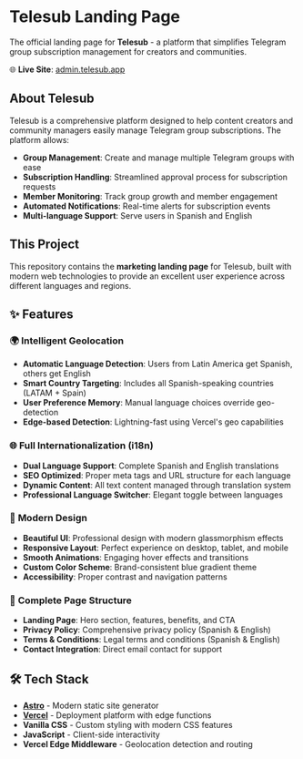 # Telesub Landing Page

The official landing page for **Telesub** - a platform that simplifies Telegram group subscription management for creators and communities.

🌐 **Live Site**: [admin.telesub.app](https://admin.telesub.app)

## About Telesub

Telesub is a comprehensive platform designed to help content creators and community managers easily manage Telegram group subscriptions. The platform allows:

- **Group Management**: Create and manage multiple Telegram groups with ease
- **Subscription Handling**: Streamlined approval process for subscription requests
- **Member Monitoring**: Track group growth and member engagement
- **Automated Notifications**: Real-time alerts for subscription events
- **Multi-language Support**: Serve users in Spanish and English

## This Project

This repository contains the **marketing landing page** for Telesub, built with modern web technologies to provide an excellent user experience across different languages and regions.

## ✨ Features

### 🌍 **Intelligent Geolocation**

- **Automatic Language Detection**: Users from Latin America get Spanish, others get English
- **Smart Country Targeting**: Includes all Spanish-speaking countries (LATAM + Spain)
- **User Preference Memory**: Manual language choices override geo-detection
- **Edge-based Detection**: Lightning-fast using Vercel's geo capabilities

### 🌐 **Full Internationalization (i18n)**

- **Dual Language Support**: Complete Spanish and English translations
- **SEO Optimized**: Proper meta tags and URL structure for each language
- **Dynamic Content**: All text content managed through translation system
- **Professional Language Switcher**: Elegant toggle between languages

### 🎨 **Modern Design**

- **Beautiful UI**: Professional design with modern glassmorphism effects
- **Responsive Layout**: Perfect experience on desktop, tablet, and mobile
- **Smooth Animations**: Engaging hover effects and transitions
- **Custom Color Scheme**: Brand-consistent blue gradient theme
- **Accessibility**: Proper contrast and navigation patterns

### 📄 **Complete Page Structure**

- **Landing Page**: Hero section, features, benefits, and CTA
- **Privacy Policy**: Comprehensive privacy policy (Spanish & English)
- **Terms & Conditions**: Legal terms and conditions (Spanish & English)
- **Contact Integration**: Direct email contact for support

## 🛠 Tech Stack

- **[Astro](https://astro.build/)** - Modern static site generator
- **[Vercel](https://vercel.com/)** - Deployment platform with edge functions
- **Vanilla CSS** - Custom styling with modern CSS features
- **JavaScript** - Client-side interactivity
- **Vercel Edge Middleware** - Geolocation detection and routing
